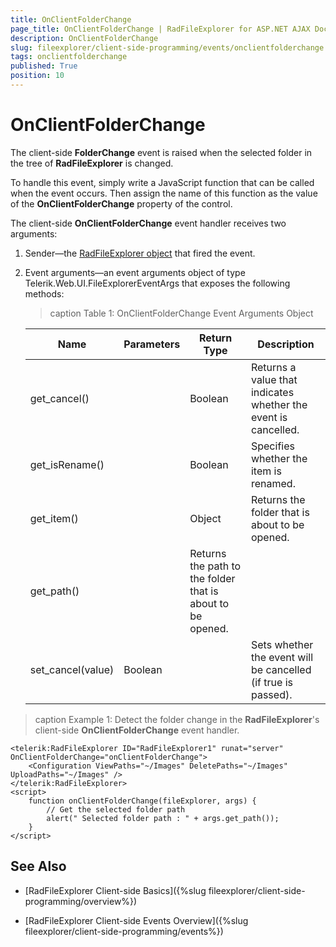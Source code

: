 ```yaml
---
title: OnClientFolderChange
page_title: OnClientFolderChange | RadFileExplorer for ASP.NET AJAX Documentation
description: OnClientFolderChange
slug: fileexplorer/client-side-programming/events/onclientfolderchange
tags: onclientfolderchange
published: True
position: 10
---
```


# OnClientFolderChange

The client-side **FolderChange** event is raised when the selected folder in the tree of **RadFileExplorer** is changed.

To handle this event, simply write a JavaScript function that can be called when the event occurs. Then assign the name of this function as the value of the **OnClientFolderChange** property of the control.

The client-side **OnClientFolderChange** event handler receives two arguments:

1. Sender—the [RadFileExplorer object](http://docs.telerik.com/devtools/aspnet-ajax/api/client/Telerik.Web.UI.RadFileExplorer) that fired the event.

1. Event arguments—an event arguments object of type Telerik.Web.UI.FileExplorerEventArgs that exposes the following methods:

	>caption Table 1: OnClientFolderChange Event Arguments Object

	|  **Name**  |  **Parameters**  |  **Return Type**  |  **Description**  |
	| ------ | ------ | ------ | ------ |
	|get_cancel()||Boolean|Returns a value that indicates whether the event is cancelled.|
	|get_isRename()||Boolean|Specifies whether the item is renamed.|
	|get_item()||Object|Returns the folder that is about to be opened.|
	|get_path()||Returns the path to the folder that is about to be opened.|
	|set_cancel(value)|Boolean||Sets whether the event will be cancelled (if true is passed).|

>caption Example 1: Detect the folder change in the **RadFileExplorer**'s client-side **OnClientFolderChange** event handler.

````ASP.NET
<telerik:RadFileExplorer ID="RadFileExplorer1" runat="server"  OnClientFolderChange="onClientFolderChange">
    <Configuration ViewPaths="~/Images" DeletePaths="~/Images" UploadPaths="~/Images" />
</telerik:RadFileExplorer>
<script>
    function onClientFolderChange(fileExplorer, args) {
        // Get the selected folder path    
        alert(" Selected folder path : " + args.get_path());
    }
</script>
````


## See Also

 * [RadFileExplorer Client-side Basics]({%slug fileexplorer/client-side-programming/overview%})

 * [RadFileExplorer Client-side Events Overview]({%slug fileexplorer/client-side-programming/events%})
